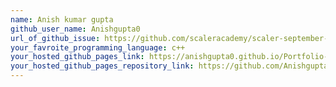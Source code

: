 ```yaml
---
name: Anish kumar gupta
github_user_name: Anishgupta0
url_of_github_issue: https://github.com/scaleracademy/scaler-september-open-source-challenge/issues/119
your_favroite_programming_language: c++
your_hosted_github_pages_link: https://anishgupta0.github.io/Portfolio-page/
your_hosted_github_pages_repository_link: https://github.com/Anishgupta0/Portfolio-page
---
```

